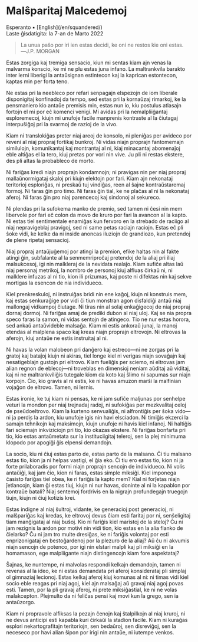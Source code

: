 Malŝparitaj Malcedemoj
======================

<div class="center">Esperanto ▪ [English](/en/squandered/)</div>
<div class="center">Laste ĝisdatigita: la 7-an de Marto 2022</div>

>La unua paŝo por iri ien estas decidi, ke oni ne restos kie oni estas.<br>
>―J.P. MORGAN

Estas zorgiga kaj tremiga sensacio, kiun mi sentas kiam ajn venas la malvarma konscio, ke mi ne plu
estas juna infano. La maltrankvila barakto inter lerni liberigi la antaŭsignan estintecon kaj la
kaprican estontecon, kaptas min per forta teno.

Ne estas pri la neebleco por refari senpagajn elspezojn de iom liberale disponigitaj konfinadoj da
tempo, sed estas pri la kornaŭzaj rimarkoj, ke la pensmaniero kio antaŭe premisis min, estas nun io,
kiu postulus atlasajn fortojn el mi por eĉ komenci venigi. Mi avidas pri la nemalpliiĝantaj
esploremecoj, kiujn mi unufoje facile manprenis kontraste al la ĉiutagaj interpuŝiĝoj pri la svarmoj
de razioj de la vivo.

Kiam ni translokiĝas preter niaj areoj de konsolo, ni pleniĝas per avideco por reveni al niaj
propraj fortikaj bunkroj. Ni vidas niajn proprajn fantomemajn similulojn, komunikantaj kaj
montrantaj al ni, kiaj minacantaj abomenaĵoj eble altiĝas el la tero, kiuj pretas por vori nin vive.
Ju pli ni restas ekstere, des pli altas la probableco de morto.

Ni fariĝas kredi niajn proprajn kondamnojn; ni pravigas nin per niaj propraj mallaŭnormigataj skaloj
pri kiujn elektojn por fari. Kiam ajn nekonataj teritorioj esploriĝas, ni preskaŭ tuj vindiĝas, reen
al ŝajne kontraŭstaremaj formoj. Ni faras ĝin pro timo. Ni faras ĝin tial, ke ne plaĉas al ni la
nekonataj aferoj. Ni faras ĝin pro niaj parencecoj kaj sindonoj al sekureco.

Ni plendas pri la sufokema manko de premio, sed tamen ni ĉesi nin mem libervole por fari eĉ colon da
movo de kruro por fari la avancon al la kapto. Ni estas tiel sentimentale enamiĝas kun fervoro en
la strebado de raciigo al niaj nepravigeblaj pravigoj, sed ni same petas raciajn raciojn. Estas eĉ
pli ŝoke vidi, ke kelke da ni inside anoncas iluziojn de grandiozo, kun pretendoj de plene ripetaj
sensacioj.

Niaj propraj antaŭjuĝemoj por atingi la premion, efike haltas nin al fakte atingi ĝin, subfalante al
la senmemriproĉaj pretendoj de la aliaj pri iliaj malsukcesoj, igi nin malkleraj de la nevidata
realaĵo. Kiam sufiĉe altas laŭ niaj personaj metrikoj, la nombro de personoj kiuj alfluas ĉirkaŭ ni,
ni malklere infuzas al ni tio, kion ili prizumas, kaj poste ni difektas nin kaj sekve mortigas la
esencon de nia individueco.

Kiel prenkreskuloj, ni instruiĝas bridi nin ene kaĝoj, kiujn ni konstruis mem, kaj estas senkuraĝige
por vidi ĉi tiun monstran agon disfaldiĝi antaŭ niaj mallongaj vidkampoj ĉiutage. Ni tiras nin al
solaj enkaĝigecoj de niaj propraj dornaj dormoj. Ni fariĝas amaj de prediki dubon al niaj uloj. Kaj
se nia propra speco faras la samon, ni vidas sentojn de atingeco. Tio ne nur estas horora, sed ankaŭ
antaŭvideble malsaĝa. Kiam ni estis ankoraŭ junaj, la manoj etendas al malplena spaco kaj kreas
niajn proprajn eltrovojn. Ni eltrovas la aferojn, kiuj antaŭe ne estis instruitaj al ni.

Ni havas la volan malobeon pri danĝero kaj estreco—ni ne zorgas pri la gratoj kaj bataĵoj kiujn ni
akiras, tiel longe kiel ni verigas niajn sovaĝajn kaj nesatigeblajn gustojn pri eltrovo. Kiam
fueliĝis per sciemo, ni eltrovas jam alian regnon de eblecoj—ni troveblas en dimensioj neniam
aŭditaj aŭ viditaj, kaj ni ne maltrankviliĝis tutegale kiom da koto kaj ŝlimo ni sapumas sur niajn
korpojn. Ĉio, kio gravis al ni estis, ke ni havas amuzon marŝi la malfinian vojaĝon de eltrovo.
Tamen, ni lernis.

Estas ironie, ke tuj kiam ni pensas, ke ni jam sufiĉe maljunas por senhelpe veturi la mondon per
niaj trejnadaj radoj, ni sufokiĝas per mezkvalitaj celoj de pseŭdoeltrovo. Kiam la kurteno
senvualiĝis, ni alfrontiĝis per ŝoka vido—ni ja perdis la ardon, kiu unufoje igis nin havi
elsciadon. Ni timiĝis ekzerci la samajn teĥnikojn kaj maksimojn, kiujn unufoje ni havis kiel
infanoj. Ni haltiĝis fari sciemajn inkviziciojn pri tio, kio okazas ekstere. Ni fariĝas bonfarta pri
tio, kio estas antaŭmetata sur la instituciigitaj teleroj, sen la plej minimuma klopodo por apogiĝi
ĝis elpensi demandojn.

La socio, kiu ni ĉiuj estas parto de, estas parto de la malsano. Ĉi tiu malsano estas tio, kion ja
ni helpas vastigi, el ĝia eko. Ĉi tiu ero estas tio, kion ni ja forte prilaboradis por formi niajn
proprajn sencojn de individueco. Ni volis antaŭiĝi, kaj jam ĉio, kion ni faras, estas simple
miksiĝi. Kiel imponega ĉasisto fariĝas tiel obea, ke ri fariĝis la kapto mem? Kial ni forĵetas niajn
ĵetlancojn, kiam ĝi estas tiuj, kiujn ni nur havas, doninte al ni la kapablon por kontraŭe batali?
Niaj sentemoj fordrivis en la nigrajn profundegajn truegojn tiujn, kiujn ni ĉiuj kotizis krei.

Estas indigne al niaj ŝultroj, vidante, ke generacioj post generacioj, ni malŝpariĝas kaj kredas, ke
eltrovoj devus ĉiam esti faritaj por ni, senŝeligitaj tiam manĝigataj al niaj buŝoj. Kio ni fariĝis
kiel maristoj de la steloj? Ĉu ni jam rezignis la ardon por motivi nin vidi tion, kio estas en la
alia flanko de ĉielarko? Ĉu ni jam tro multe dresiĝas, ke ni fariĝis volontaj por esti
enprizonigataj en bestoĝardenoj por la plezuro de la aliaj? Aŭ ĉu ni akvumis niajn sencojn de
potenco, por igi nin elstari malpli kaj pli miksiĝi en la homamason, ege malpliigante niajn
distingencojn kiam fore aspektataj?

Ŝajnas, ke nuntempe, ni malvolas respondi kelkajn demandojn, tamen ni revenas al la ideo, ke ni
estas demandata pri aferoj konsiderataj pli simplaj ol gimnaziaj lecionoj. Estas kelkaj aferoj kiuj
komunas al ni: ni timas vidi kiel socio eble reagas pri niaj agoj, kiel ajn malsaĝaj aŭ gravaj niaj
agoj povas esti. Tamen, por la pli gravaj aferoj, ni prete miksiĝastial, ke ni ne volas
malakcepton. Plejmulto da ni feliĉas pensi kaj movi kun la grego, sen ia antaŭzorgo.

Kiam ni propravole alfiksas la pezajn ĉenojn kaj ŝtalpilkojn al niaj kruroj, ni ne devus anticipi
esti kapabla kuri ĉirkaŭi la stadion facile. Kiam ni kuraĝas esplori nekartografitajn teritoriojn,
sen bedaŭroj, sen disreviĝoj, sen la neceseco por havi alian ŝipon por irigi nin antaŭe, ni iutempe
venkos.
